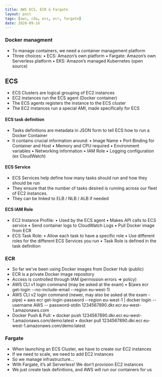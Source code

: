 ```yaml
---
title: AWS ECS, ECR & Fargate
layout: post
tags: [aws, cda, ecs, ecr, fargate]
date: 2020-09-16
---
```


### Docker managment
- To manage containers, we need a container management platform
- Three choices:
•	ECS: Amazon’s own platform
•	Fargate: Amazon’s own Serverless platform
•	EKS: Amazon’s managed Kubernetes (open source)

## ECS
- ECS Clusters are logical grouping of EC2 instances
- EC2 instances run the ECS agent (Docker container)
- The ECS agents registers the instance to the ECS cluster
- The EC2 instances run a special AMI, made specifically for ECS
####  ECS task definition
-	Tasks definitions are metadata in JSON form to tell ECS how to run a Docker Container
-	It contains crucial information around:
•	Image Name
•	Port Binding for Container and Host
•	Memory and CPU required
•	Environment variables
•	Networking information
•	IAM Role
•	Logging configuration (ex CloudWatch)

#### ECS Service
-	ECS Services help define how many tasks should run and how they should be run
-	They ensure that the number of tasks desired is running across our fleet of EC2 instances.
-	They can be linked to ELB / NLB / ALB if needed

#### ECS IAM Role
- EC2 Instance Profile:
•	Used by the ECS agent
•	Makes API calls to ECS service
•	Send container logs to CloudWatch Logs
•	Pull Docker image from ECR
- ECS Task Role:
•	Allow each task to have a specific role
•	Use different roles for the different ECS Services you run
•	Task Role is defined in the task definition

### ECR
-	So far we’ve been using Docker images from Docker Hub (public)
-	ECR is a private Docker image repository
-	Access is controlled through IAM (permission errors => policy)
-	AWS CLI v1 login command (may be asked at the exam)
•	$(aws ecr get-login --no-include-email --region eu-west-1)
-	AWS CLI v2 login command (newer, may also be asked at the exam - pipe)
•	aws ecr get-login-password --region eu-west-1 | docker login --username AWS -- password-stdin 1234567890.dkr.ecr.eu-west-1.amazonaws.com
-	Docker Push & Pull:
•	docker push 1234567890.dkr.ecr.eu-west-1.amazonaws.com/demo:latest
•	docker pull 1234567890.dkr.ecr.eu-west-1.amazonaws.com/demo:latest

### Fargate
-	When launching an ECS Cluster, we have to create our EC2 instances
-	If we need to scale, we need to add EC2 instances
-	So we manage infrastructure…
-	With Fargate, it’s all Serverless! We don’t provision EC2 instances
-	We just create task definitions, and AWS will run our containers for us


